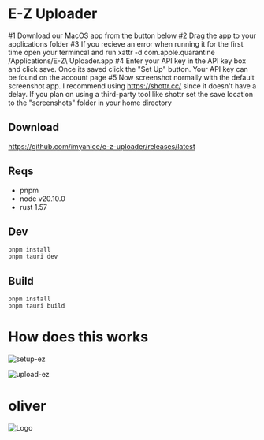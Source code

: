 # E-Z Uploader

#1 Download our MacOS app from the button below
#2 Drag the app to your applications folder
#3 If you recieve an error when running it for the first time open your termincal and run xattr -d com.apple.quarantine /Applications/E-Z\ Uploader.app
#4 Enter your API key in the API key box and click save. Once its saved click the "Set Up" button. Your API key can be found on the account page
#5 Now screenshot normally with the default screenshot app. I recommend using https://shottr.cc/ since it doesn't have a delay. If you plan on using a third-party tool like shottr set the save location to the "screenshots" folder in your home directory

## Download 

https://github.com/imyanice/e-z-uploader/releases/latest


## Reqs

- pnpm
- node v20.10.0
- rust 1.57

## Dev

```
pnpm install
pnpm tauri dev
```

## Build

```
pnpm install
pnpm tauri build
```

# How does this works
![setup-ez](https://github.com/e-z-services/JS-Uploader/assets/76485792/a94cfe0d-89a4-4851-8cc7-b160218b42b5)

![upload-ez](https://github.com/e-z-services/JS-Uploader/assets/76485792/531e80eb-f528-4078-b49b-02fc984c95a2)


# oliver
![Logo](https://r2.e-z.host/2082d908-7c65-4fc3-b02a-5f50f9141543/lbo1x6wn.png)
